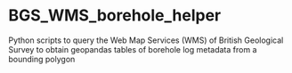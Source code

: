 # BGS_WMS_borehole_helper
Python scripts to query the Web Map Services (WMS) of British Geological Survey to obtain geopandas tables of borehole log metadata from a bounding polygon
